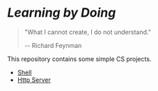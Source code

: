 # *Learning by Doing*
> "What I cannot create, I do not understand."
>
> -- Richard Feynman

This repository contains some simple CS projects.
  
  
- [Shell](https://github.com/yangxuhui/learningbydoing/tree/master/shell)
- [Http Server](https://github.com/yangxuhui/learningbydoing/tree/master/httpserver)
